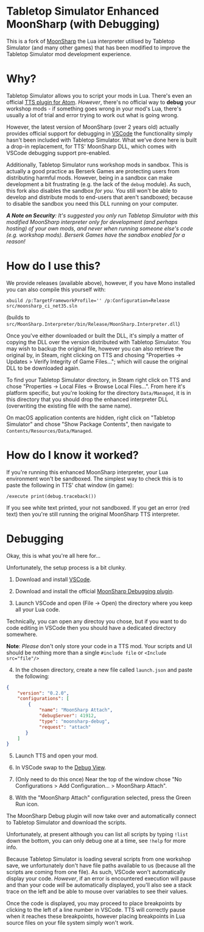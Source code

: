 # Tabletop Simulator Enhanced MoonSharp (with Debugging)

This is a fork of [MoonSharp](https://www.moonsharp.org/) the Lua interpreter utilised by Tabletop Simulator (and many other games) that has been modified to improve the Tabletop Simulator mod development experience.

# Why?

Tabletop Simulator allows you to script your mods in Lua. There's even an official [TTS plugin for Atom](https://api.tabletopsimulator.com/atom/). *However*, there's no official way to __debug__ your workshop mods - if something goes wrong in your mod's Lua, there's usually a lot of trial and error trying to work out what is going wrong.

However, the latest version of MoonSharp (over 2 years old) actually provides official support for debugging in [VSCode](https://code.visualstudio.com/) the functionality simply hasn't been included with Tabletop Simulator. What we've done here is built a drop-in replacement, for TTS' MoonSharp DLL, which comes with VSCode debugging support pre-enabled.

Additionally, Tabletop Simulator runs workshop mods in sandbox. This is actually a good practice as Berserk Games are protecting users from distributing harmful mods. However, being in a sandbox can make development a bit frustrating (e.g. the lack of the `debug` module). As such, this fork also disables the sandbox _for you_. You still won't be able to develop and distribute mods to end-users that aren't sandboxed; because to disable the sandbox you need this DLL running on your computer.

*__A Note on Security__: It's suggested you only run Tabletop Simulator with this modified MoonSharp interpreter only for development (and perhaps hosting) of your own mods, and _never_ when running someone else's code (e.g. workshop mods). Berserk Games have the sandbox enabled for a reason!*

# How do I use this?

We provide releases (available above), however, if you have Mono installed you can also compile this yourself with:

```
xbuild /p:TargetFrameworkProfile='' /p:Configuration=Release src/moonsharp_ci_net35.sln
```
(builds to `src/MoonSharp.Interpreter/bin/Release/MoonSharp.Interpreter.dll`)

Once you've either downloaded or built the DLL, it's simply a matter of copying the DLL over the version distributed with Tabletop Simulator. You may wish to backup the original file, however you can also retrieve the original by, in Steam, right clicking on TTS and chosing "Properties -> Updates > Verify Integrity of Game Files..."; which will cause the original DLL to be downloaded again.

To find your Tabletop Simulator directory, in Steam right click on TTS and chose "Properties -> Local Files -> Browse Local Files...". From here it's platform specific, but you're looking for the directory `Data/Managed`, it is in this directory that you should drop the enhanced interpreter DLL (overwriting the existing file with the same name).

On macOS application contents are hidden, right click on "Tabletop Simulator" and chose "Show Package Contents", then navigate to `Contents/Resources/Data/Managed`.

# How do I know it worked?

If you're running this enhanced MoonSharp interpreter, your Lua environment won't be sandboxed. The simplest way to check this is to paste the following in TTS' chat window (in game):

```
/execute print(debug.traceback())
```

If you see white text printed, your not sandboxed. If you get an error (red text) then you're still running the original MoonSharp TTS interpreter.

# Debugging

Okay, this is what you're all here for...

Unfortunately, the setup process is a bit clunky.

1. Download and install [VSCode](https://code.visualstudio.com/).

2. Download and install the official [MoonSharp Debugging plugin](https://marketplace.visualstudio.com/items?itemName=xanathar.moonsharp-debug).

3. Launch VSCode and open (File -> Open) the directory where you keep all your Lua code.

  Technically, you can open any directoy you chose, but if you want to do code editing in VSCode then you should have a dedicated directory somewhere.

 __Note__: *Please* don't only store your code in a TTS mod. Your scripts and UI should be nothing more than a single `#include file` or ```<Include src="file"/>```

4. In the chosen directory, create a new file called `launch.json` and paste the following:

```json
{
    "version": "0.2.0",
    "configurations": [
        {
            "name": "MoonSharp Attach",
            "debugServer": 41912,
            "type": "moonsharp-debug",
            "request": "attach"
       }
    ]
}
```

5. Launch TTS and open your mod.

6. In VSCode swap to the [Debug View](https://code.visualstudio.com/docs/editor/debugging).

7. (Only need to do this once) Near the top of the window chose "No Configurations > Add Configuration... > MoonSharp Attach".

8. With the "MoonSharp Attach" configuration selected, press the Green Run icon.

The MoonSharp Debug plugin will now take over and automatically connect to Tabletop Simulator and download the scripts.

Unfortunately, at present although you can list all scripts by typing `!list` down the bottom, you can only debug one at a time, see `!help` for more info.

Because Tabletop Simulator is loading several scripts from one workshop save, we unfortunately don't have file paths available to us (because all the scripts are coming from one file). As such, VSCode won't automatically display your code. _However_, if an error is encountered execution will pause and than your code _will_ be automatically displayed, you'll also see a stack trace on the left and be able to mouse over variables to see their values.

Once the code is displayed, you may proceed to place breakpoints by clicking to the left of a line number in VSCode. TTS will correctly pause when it reaches these breakpoints, however placing breakpoints in Lua source files on your file system simply won't work.

